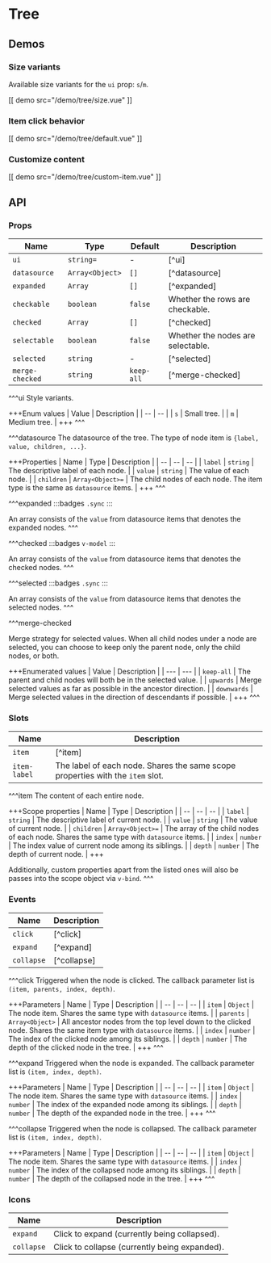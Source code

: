 # Tree

## Demos

### Size variants

Available size variants for the `ui` prop: `s`/`m`.

[[ demo src="/demo/tree/size.vue" ]]

### Item click behavior

[[ demo src="/demo/tree/default.vue" ]]

### Customize content

[[ demo src="/demo/tree/custom-item.vue" ]]

## API

### Props

| Name | Type | Default | Description |
| -- | -- | -- | -- |
| `ui` | `string=` | - | [^ui] |
| `datasource` | `Array<Object>` | `[]` | [^datasource] |
| `expanded` | `Array` | `[]` | [^expanded] |
| `checkable` | `boolean` | `false` | Whether the rows are checkable. |
| `checked` | `Array` | `[]` | [^checked] |
| `selectable` | `boolean` | `false` | Whether the nodes are selectable. |
| `selected` | `string` | - | [^selected] |
| `merge-checked` | `string` | `keep-all` | [^merge-checked] |

^^^ui
Style variants.

+++Enum values
| Value | Description |
| -- | -- |
| `s` | Small tree. |
| `m` | Medium tree. |
+++
^^^

^^^datasource
The datasource of the tree. The type of node item is `{label, value, children, ...}`.

+++Properties
| Name | Type | Description |
| -- | -- | -- |
| `label` | `string` | The descriptive label of each node. |
| `value` | `string` | The value of each node. |
| `children` | `Array<Object>=` | The child nodes of each node. The item type is the same as `datasource` items. |
+++
^^^

^^^expanded
:::badges
`.sync`
:::

An array consists of the `value` from datasource items that denotes the expanded nodes.
^^^

^^^checked
:::badges
`v-model`
:::

An array consists of the `value` from datasource items that denotes the checked nodes.
^^^

^^^selected
:::badges
`.sync`
:::

An array consists of the `value` from datasource items that denotes the selected nodes.
^^^

^^^merge-checked

Merge strategy for selected values. When all child nodes under a node are selected, you can choose to keep only the parent node, only the child nodes, or both.

+++Enumerated values
| Value | Description |
| --- | --- |
| `keep-all` | The parent and child nodes will both be in the selected value. |
| `upwards` | Merge selected values as far as possible in the ancestor direction. |
| `downwards` | Merge selected values in the direction of descendants if possible. |
+++
^^^

### Slots

| Name | Description |
| -- | -- |
| `item` | [^item] |
| `item-label` | The label of each node. Shares the same scope properties with the `item` slot. |

^^^item
The content of each entire node.

+++Scope properties
| Name | Type | Description |
| -- | -- | -- |
| `label` | `string` | The descriptive label of current node. |
| `value` | `string` | The value of current node. |
| `children` | `Array<Object>=` | The array of the child nodes of each node. Shares the same type with `datasource` items. |
| `index` | `number` | The index value of current node among its siblings. |
| `depth` | `number` | The depth of current node. |
+++

Additionally, custom properties apart from the listed ones will also be passes into the scope object via `v-bind`.
^^^

### Events

| Name | Description |
| -- | -- |
| `click` | [^click] |
| `expand` | [^expand] |
| `collapse` | [^collapse] |

^^^click
Triggered when the node is clicked. The callback parameter list is `(item, parents, index, depth)`.

+++Parameters
| Name | Type | Description |
| -- | -- | -- |
| `item` | `Object` | The node item. Shares the same type with `datasource` items. |
| `parents` | `Array<Object>` | All ancestor nodes from the top level down to the clicked node. Shares the same item type with `datasource` items. |
| `index` | `number` | The index of the clicked node among its siblings. |
| `depth` | `number` | The depth of the clicked node in the tree. |
+++
^^^

^^^expand
Triggered when the node is expanded. The callback parameter list is `(item, index, depth)`.

+++Parameters
| Name | Type | Description |
| -- | -- | -- |
| `item` | `Object` | The node item. Shares the same type with `datasource` items. |
| `index` | `number` | The index of the expanded node among its siblings. |
| `depth` | `number` | The depth of the expanded node in the tree. |
+++
^^^

^^^collapse
Triggered when the node is collapsed. The callback parameter list is `(item, index, depth)`.

+++Parameters
| Name | Type | Description |
| -- | -- | -- |
| `item` | `Object` | The node item. Shares the same type with `datasource` items. |
| `index` | `number` | The index of the collapsed node among its siblings. |
| `depth` | `number` | The depth of the collapsed node in the tree. |
+++
^^^

### Icons

| Name | Description |
| -- | -- |
| `expand` | Click to expand (currently being collapsed). |
| `collapse` | Click to collapse (currently being expanded). |
